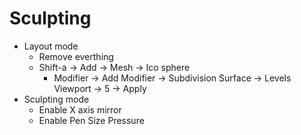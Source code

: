Sculpting
=====
* Layout mode
  * Remove everthing
  * Shift-a -> Add -> Mesh -> Ico sphere
    * Modifier -> Add Modifier -> Subdivision Surface -> Levels Viewport -> 5 -> Apply
* Sculpting mode
  * Enable X axis mirror
  * Enable Pen Size Pressure

